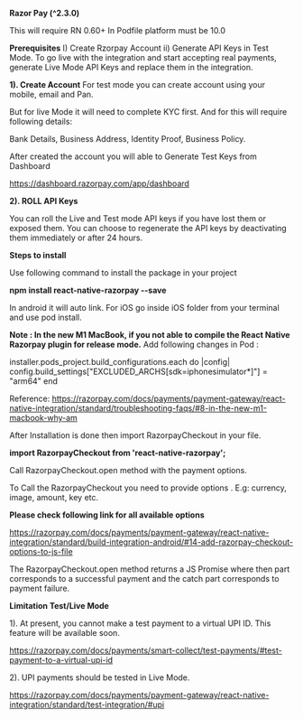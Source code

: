**Razor Pay (^2.3.0)**

This will require RN 0.60+
In Podfile platform must be 10.0

**Prerequisites**
 I) Create Rzorpay Account
ii) Generate API Keys in Test Mode. To go live with the integration and start accepting real payments, generate Live Mode API Keys and replace them in the integration.



**1). Create Account** 
 For test  mode  you can create account using your mobile, email and Pan.

But for live Mode it will need to complete KYC first. And for this will require following details:

Bank Details, Business Address, Identity Proof, Business Policy.


After created the account you will able to Generate Test Keys from Dashboard 

https://dashboard.razorpay.com/app/dashboard


**2). ROLL API Keys**
      
  You can roll the Live and Test mode API keys if you have lost them or exposed them. You can choose to regenerate the API keys by deactivating them immediately or after 24 hours.



**Steps to install**

Use following command to install the package in your project

**npm install react-native-razorpay --save**

In android it will auto link. For iOS go inside iOS folder from your terminal and use pod install.

**Note : In the new M1 MacBook, if you not able to compile the React Native Razorpay plugin for release mode.**
     Add following changes in Pod : 

installer.pods_project.build_configurations.each do |config|
config.build_settings["EXCLUDED_ARCHS[sdk=iphonesimulator*]"] = "arm64"
end

Reference: https://razorpay.com/docs/payments/payment-gateway/react-native-integration/standard/troubleshooting-faqs/#8-in-the-new-m1-macbook-why-am



After Installation is done then import RazorpayCheckout in your file.

**import RazorpayCheckout from 'react-native-razorpay';**

Call RazorpayCheckout.open method with the payment options.

To Call the RazorpayCheckout you need to provide options .
   E.g: currency, image, amount, key etc.

  **Please check following link for all available options**

https://razorpay.com/docs/payments/payment-gateway/react-native-integration/standard/build-integration-android/#14-add-razorpay-checkout-options-to-js-file


The  RazorpayCheckout.open method returns a JS Promise where then part corresponds to a successful payment and the catch part corresponds to payment failure.
   
	

**Limitation Test/Live Mode**

1). At present, you cannot make a test payment to a virtual UPI ID. This feature will be available soon.

https://razorpay.com/docs/payments/smart-collect/test-payments/#test-payment-to-a-virtual-upi-id


2). UPI payments should be tested in Live Mode.

https://razorpay.com/docs/payments/payment-gateway/react-native-integration/standard/test-integration/#upi



